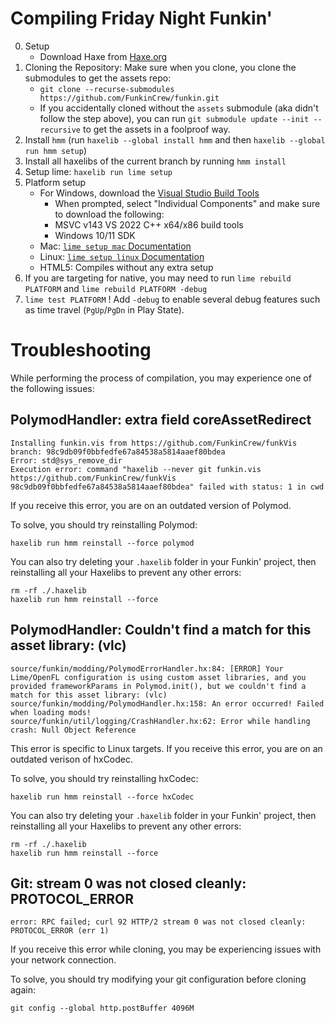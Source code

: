 # Compiling Friday Night Funkin'

0. Setup
    - Download Haxe from [Haxe.org](https://haxe.org)
1. Cloning the Repository: Make sure when you clone, you clone the submodules to get the assets repo:
    - `git clone --recurse-submodules https://github.com/FunkinCrew/funkin.git`
    - If you accidentally cloned without the `assets` submodule (aka didn't follow the step above), you can run `git submodule update --init --recursive` to get the assets in a foolproof way.
2. Install `hmm` (run `haxelib --global install hmm` and then `haxelib --global run hmm setup`)
3. Install all haxelibs of the current branch by running `hmm install`
4. Setup lime: `haxelib run lime setup`
5. Platform setup
   - For Windows, download the [Visual Studio Build Tools](https://aka.ms/vs/17/release/vs_BuildTools.exe)
        - When prompted, select "Individual Components" and make sure to download the following:
        - MSVC v143 VS 2022 C++ x64/x86 build tools
        - Windows 10/11 SDK
    - Mac: [`lime setup mac` Documentation](https://lime.openfl.org/docs/advanced-setup/macos/)
    - Linux: [`lime setup linux` Documentation](https://lime.openfl.org/docs/advanced-setup/linux/)
    - HTML5: Compiles without any extra setup
6. If you are targeting for native, you may need to run `lime rebuild PLATFORM` and `lime rebuild PLATFORM -debug`
7. `lime test PLATFORM` ! Add `-debug` to enable several debug features such as time travel (`PgUp`/`PgDn` in Play State).

# Troubleshooting

While performing the process of compilation, you may experience one of the following issues:

## PolymodHandler: extra field coreAssetRedirect

```
Installing funkin.vis from https://github.com/FunkinCrew/funkVis branch: 98c9db09f0bbfedfe67a84538a5814aaef80bdea
Error: std@sys_remove_dir
Execution error: command "haxelib --never git funkin.vis https://github.com/FunkinCrew/funkVis 98c9db09f0bbfedfe67a84538a5814aaef80bdea" failed with status: 1 in cwd
```

If you receive this error, you are on an outdated version of Polymod.

To solve, you should try reinstalling Polymod:

```
haxelib run hmm reinstall --force polymod
```

You can also try deleting your `.haxelib` folder in your Funkin' project, then reinstalling all your Haxelibs to prevent any other errors:

```
rm -rf ./.haxelib
haxelib run hmm reinstall --force
```

## PolymodHandler: Couldn't find a match for this asset library: (vlc)

```
source/funkin/modding/PolymodErrorHandler.hx:84: [ERROR] Your Lime/OpenFL configuration is using custom asset libraries, and you provided frameworkParams in Polymod.init(), but we couldn't find a match for this asset library: (vlc)
source/funkin/modding/PolymodHandler.hx:158: An error occurred! Failed when loading mods!
source/funkin/util/logging/CrashHandler.hx:62: Error while handling crash: Null Object Reference
```

This error is specific to Linux targets. If you receive this error, you are on an outdated verison of hxCodec.

To solve, you should try reinstalling hxCodec:

```
haxelib run hmm reinstall --force hxCodec
```

You can also try deleting your `.haxelib` folder in your Funkin' project, then reinstalling all your Haxelibs to prevent any other errors:

```
rm -rf ./.haxelib
haxelib run hmm reinstall --force
```

## Git: stream 0 was not closed cleanly: PROTOCOL_ERROR

```
error: RPC failed; curl 92 HTTP/2 stream 0 was not closed cleanly: PROTOCOL_ERROR (err 1)
```

If you receive this error while cloning, you may be experiencing issues with your network connection.

To solve, you should try modifying your git configuration before cloning again:

```
git config --global http.postBuffer 4096M
```
